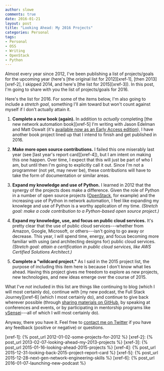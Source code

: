 ```yaml
---
author: slowe
comments: true
date: 2016-01-21
layout: post
title: "Looking Ahead: My 2016 Projects"
categories: Personal
tags:
- Personal
- OSS
- Writing
- OpenStack
- Python
---
```


Almost every year since 2012, I've been publishing a list of projects/goals for the upcoming year (here's [the original list for 2012][xref-1], [then 2013][xref-2], I skipped 2014, and here's [the list for 2015][xref-3]). In this post, I'm going to share with you the list of projects/goals for 2016.

Here's the list for 2016. For some of the items below, I'm also going to include a _stretch goal_, something I'll aim toward but won't count against myself if I don't actually attain it.

1. **Complete a new book (again).** In addition to _actually_ completing [the new network automation book][xref-5] I'm writing with Jason Edelman and Matt Oswalt (it's [available now as an Early Access edition][link-1]), I have another book project lined up that I intend to finish and get published in 2016.

2. **Make more open source contributions.** I failed this one miserably last year (see [last year's report card][xref-4]), but I am intent on making this one happen. Over time, I expect that this will just be part of who I am, but until then I'm going to explicitly call it out. Since I'm not a programmer (not yet, may never be), these contributions will have to take the form of documentation or similar areas.

3. **Expand my knowledge and use of Python.** I learned in 2012 that the synergy of the projects does make a difference. Given the role of Python in a number of open source projects ([OpenStack][link-2], for example) and the increasing use of Python in network automation, I feel like expanding my knowlege and use of Python is a worthy application of my time. _(Stretch goal: make a code contribution to a Python-based open source project.)_

4. **Expand my knowledge, use, and focus on public cloud services.** It's pretty clear that the use of public cloud services---whether from Amazon, Google, Microsoft, or others---isn't going to go away or decrease. This year, I will spend time, energy, and focus becoming more familiar with using (and architecting designs for) public cloud services. _(Stretch goal: attain a certification in public cloud services, like AWS Certified Solutions Architect.)_

5. **Complete a "wildcard project."** As I said in the 2015 project list, the purpose of including this item here is because I don't know what lies ahead. Having this project gives me freedom to explore as new projects, new technologies, and new ideas emerge over the course of 2015.

What I've _not_ included in this list are things like continuing to blog (which I will most certainly do), continue with [my new podcast, the Full Stack Journey][xref-6] (which I most certainly do), and continue to give back wherever possible (through [sharing materials on GitHub][link-3], by speaking at conferences and events, or by participating in mentorship programs like [vSensei][link-4]---all of which I will most certainly do).

Anyway, there you have it. Feel free to [contact me on Twitter][link-5] if you have any feedback (positive or negative) or questions.


[link-1]: http://shop.oreilly.com/product/0636920042082.do
[link-2]: http://www.openstack.org/
[link-3]: https://github.com/lowescott
[link-4]: http://vsensei.expert/index.html
[link-5]: https://twitter.com/scott_lowe
[xref-1]: {% post_url 2012-01-02-some-projects-for-2012 %}
[xref-2]: {% post_url 2013-02-07-looking-ahead-my-2013-projects %}
[xref-3]: {% post_url 2015-01-16-looking-ahead-2015-projects %}
[xref-4]: {% post_url 2015-12-31-looking-back-2015-project-report-card %}
[xref-5]: {% post_url 2015-12-28-next-gen-network-engineering-skills %}
[xref-6]: {% post_url 2016-01-07-launching-new-podcast %}
